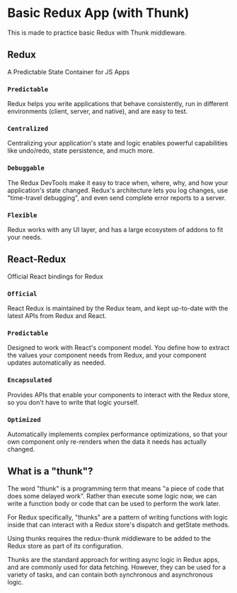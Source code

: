 # Basic Redux App (with Thunk)

This is made to practice basic Redux with Thunk middleware.

## Redux

A Predictable State Container for JS Apps

### `Predictable`

Redux helps you write applications that behave consistently, run in different environments (client, server, and native), and are easy to test.

### `Centralized`

Centralizing your application's state and logic enables powerful capabilities like undo/redo, state persistence, and much more.

### `Debuggable`

The Redux DevTools make it easy to trace when, where, why, and how your application's state changed. Redux's architecture lets you log changes, use "time-travel debugging", and even send complete error reports to a server.

### `Flexible`

Redux works with any UI layer, and has a large ecosystem of addons to fit your needs.

## React-Redux

Official React bindings for Redux

### `Official`

React Redux is maintained by the Redux team, and kept up-to-date with the latest APIs from Redux and React.

### `Predictable`

Designed to work with React's component model. You define how to extract the values your component needs from Redux, and your component updates automatically as needed.

### `Encapsulated`

Provides APIs that enable your components to interact with the Redux store, so you don't have to write that logic yourself.

### `Optimized`

Automatically implements complex performance optimizations, so that your own component only re-renders when the data it needs has actually changed.

## What is a "thunk"?

The word "thunk" is a programming term that means "a piece of code that does some delayed work". Rather than execute some logic now, we can write a function body or code that can be used to perform the work later.

For Redux specifically, "thunks" are a pattern of writing functions with logic inside that can interact with a Redux store's dispatch and getState methods.

Using thunks requires the redux-thunk middleware to be added to the Redux store as part of its configuration.

Thunks are the standard approach for writing async logic in Redux apps, and are commonly used for data fetching. However, they can be used for a variety of tasks, and can contain both synchronous and asynchronous logic.
